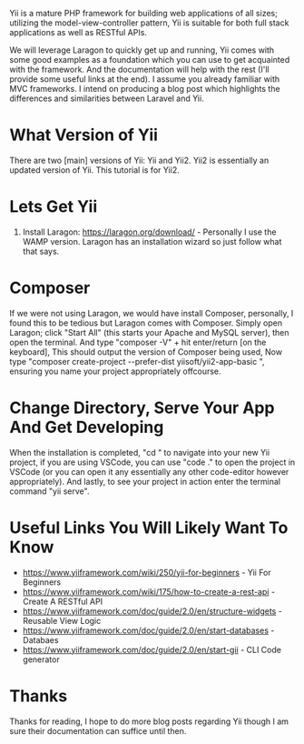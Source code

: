 Yii is a mature PHP framework for building web applications of all sizes; utilizing the model-view-controller pattern, Yii is suitable for both full stack applications as well as RESTful APIs. 
<!-- more --> 

We will leverage Laragon to quickly get up and running, Yii comes with some good examples as a foundation which you can use to get acquainted with the framework. And the documentation will help with the rest (I'll provide some useful links at the end). I assume you already familiar with MVC frameworks. I intend on producing a blog post which highlights the differences and similarities between Laravel and Yii. 

# What Version of Yii 
There are two [main] versions of Yii: Yii and Yii2. Yii2 is essentially an updated version of Yii. This tutorial is for Yii2. 

# Lets Get Yii 
1. Install Laragon: https://laragon.org/download/ - Personally I use the WAMP version. Laragon has an installation wizard so just follow what that says. 

# Composer 
If we were not using Laragon, we would have install Composer, personally, I found this to be tedious but Laragon comes with Composer. Simply open Laragon; click "Start All" (this starts your Apache and MySQL server), then open the terminal. And type "composer -V" + hit enter/return [on the keyboard], This should output the version of Composer being used, Now type "composer create-project --prefer-dist yiisoft/yii2-app-basic <project-name>", ensuring you name your project appropriately offcourse. 

# Change Directory, Serve Your App And Get Developing 
When the installation is completed, "cd <project-name>" to navigate into your new Yii project, if you are using VSCode, you can use "code ." to open the project in VSCode (or you can open it any essentially any other code-editor however appropriately). And lastly, to see your project in action enter the terminal command "yii serve". 

# Useful Links You Will Likely Want To Know 
* https://www.yiiframework.com/wiki/250/yii-for-beginners - Yii For Beginners 
* https://www.yiiframework.com/wiki/175/how-to-create-a-rest-api - Create  A RESTful API 
* https://www.yiiframework.com/doc/guide/2.0/en/structure-widgets - Reusable View Logic 
* https://www.yiiframework.com/doc/guide/2.0/en/start-databases - Databaes 
* https://www.yiiframework.com/doc/guide/2.0/en/start-gii - CLI Code generator 

# Thanks 
Thanks for reading, I hope to do more blog posts regarding Yii though I am sure their documentation can suffice until then. 
